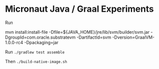 # Micronaut Java / Graal Experiments

Run 

mvn install:install-file -Dfile=${JAVA_HOME}/jre/lib/svm/builder/svm.jar -DgroupId=com.oracle.substratevm -DartifactId=svm -Dversion=GraalVM-1.0.0-rc4 -Dpackaging=jar

Run `./gradlew test assemble` 

Then `./build-native-image.sh`
